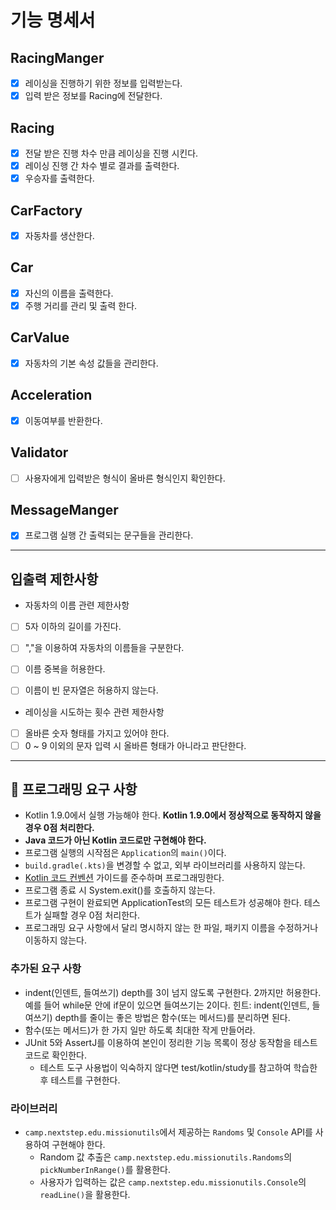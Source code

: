 # 기능 명세서

## RacingManger
- [x] 레이싱을 진행하기 위한 정보를 입력받는다.
- [x] 입력 받은 정보를 Racing에 전달한다.

## Racing
- [x] 전달 받은 진행 차수 만큼 레이싱을 진행 시킨다.
- [x] 레이싱 진행 간 차수 별로 결과를 출력한다.
- [x] 우승자를 출력한다.

## CarFactory
- [x] 자동차를 생산한다.

## Car
- [x] 자신의 이름을 출력한다.
- [x] 주행 거리를 관리 및 출력 한다.

## CarValue
- [x] 자동차의 기본 속성 값들을 관리한다.

## Acceleration
- [x] 이동여부를 반환한다.

## Validator
- [ ] 사용자에게 입력받은 형식이 올바른 형식인지 확인한다.

## MessageManger
- [x] 프로그램 실행 간 출력되는 문구들을 관리한다.

---
## 입출력 제한사항
* 자동차의 이름 관련 제한사항
- [ ] 5자 이하의 길이를 가진다.
- [ ] ","을 이용하여 자동차의 이름들을 구분한다.
- [ ] 이름 중복을 허용한다.
- [ ] 이름이 빈 문자열은 허용하지 않는다.


* 레이싱을 시도하는 횟수 관련 제한사항
- [ ] 올바른 숫자 형태를 가지고 있어야 한다.
- [ ] 0 ~ 9 이외의 문자 입력 시 올바른 형태가 아니라고 판단한다.
---

## 🎯 프로그래밍 요구 사항

- Kotlin 1.9.0에서 실행 가능해야 한다. **Kotlin 1.9.0에서 정상적으로 동작하지 않을 경우 0점 처리한다.**
- **Java 코드가 아닌 Kotlin 코드로만 구현해야 한다.**
- 프로그램 실행의 시작점은 `Application`의 `main()`이다.
- `build.gradle(.kts)`을 변경할 수 없고, 외부 라이브러리를 사용하지 않는다.
- [Kotlin 코드 컨벤션](https://github.com/woowacourse/woowacourse-docs/tree/main/styleguide/kotlin) 가이드를 준수하며 프로그래밍한다.
- 프로그램 종료 시 System.exit()를 호출하지 않는다.
- 프로그램 구현이 완료되면 ApplicationTest의 모든 테스트가 성공해야 한다. 테스트가 실패할 경우 0점 처리한다.
- 프로그래밍 요구 사항에서 달리 명시하지 않는 한 파일, 패키지 이름을 수정하거나 이동하지 않는다.

### 추가된 요구 사항

- indent(인덴트, 들여쓰기) depth를 3이 넘지 않도록 구현한다. 2까지만 허용한다.
  예를 들어 while문 안에 if문이 있으면 들여쓰기는 2이다.
  힌트: indent(인덴트, 들여쓰기) depth를 줄이는 좋은 방법은 함수(또는 메서드)를 분리하면 된다.
- 함수(또는 메서드)가 한 가지 일만 하도록 최대한 작게 만들어라.
- JUnit 5와 AssertJ를 이용하여 본인이 정리한 기능 목록이 정상 동작함을 테스트 코드로 확인한다.
    - 테스트 도구 사용법이 익숙하지 않다면 test/kotlin/study를 참고하여 학습한 후 테스트를 구현한다.

### 라이브러리

- `camp.nextstep.edu.missionutils`에서 제공하는 `Randoms` 및 `Console` API를 사용하여 구현해야 한다.
    - Random 값 추출은 `camp.nextstep.edu.missionutils.Randoms`의 `pickNumberInRange()`를 활용한다.
    - 사용자가 입력하는 값은 `camp.nextstep.edu.missionutils.Console`의 `readLine()`을 활용한다.
